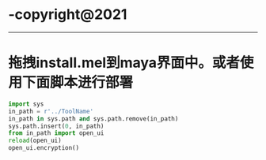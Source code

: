 # -copyright@2021
***
# 拖拽install.mel到maya界面中。或者使用下面脚本进行部署
```python
import sys
in_path = r'../ToolName'
in_path in sys.path and sys.path.remove(in_path)
sys.path.insert(0, in_path)
from in_path import open_ui
reload(open_ui)
open_ui.encryption()
```
